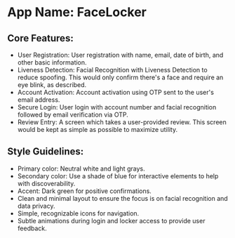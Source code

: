 # **App Name**: FaceLocker

## Core Features:

- User Registration: User registration with name, email, date of birth, and other basic information.
- Liveness Detection: Facial Recognition with Liveness Detection to reduce spoofing.  This would only confirm there's a face and require an eye blink, as described.
- Account Activation: Account activation using OTP sent to the user's email address.
- Secure Login: User login with account number and facial recognition followed by email verification via OTP.
- Review Entry: A screen which takes a user-provided review. This screen would be kept as simple as possible to maximize utility.

## Style Guidelines:

- Primary color: Neutral white and light grays.
- Secondary color: Use a shade of blue for interactive elements to help with discoverability.
- Accent: Dark green for positive confirmations.
- Clean and minimal layout to ensure the focus is on facial recognition and data privacy.
- Simple, recognizable icons for navigation.
- Subtle animations during login and locker access to provide user feedback.